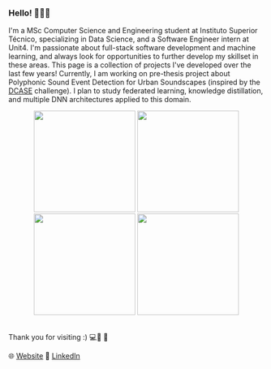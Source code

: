 ### Hello! 👋👋👋

I'm a MSc Computer Science and Engineering student at Instituto Superior Técnico, specializing in Data Science, and a Software Engineer intern at Unit4. I'm passionate about full-stack software development and machine learning, and always look for opportunities to further develop my skillset in these areas. This page is a collection of projects I've developed over the last few years! 
Currently, I am working on pre-thesis project about Polyphonic Sound Event Detection for Urban Soundscapes (inspired by the [DCASE](https://dcase.community/)  challenge). I plan to study federated learning, knowledge distillation, and multiple DNN architectures applied to this domain.

<p align="center">
  <img src="https://github.com/alvaroqsaldanha/alvaroqsaldanha/blob/main/giphy.gif" width="200" height="200"/>
  <img src="https://github.com/alvaroqsaldanha/alvaroqsaldanha/blob/main/giphy.gif" width="200" height="200"/>
  <img src="https://github.com/alvaroqsaldanha/alvaroqsaldanha/blob/main/giphy.gif" width="200" height="200"/>
  <img src="https://github.com/alvaroqsaldanha/alvaroqsaldanha/blob/main/giphy.gif" width="200" height="200"/>
</p>

<br>
Thank you for visiting :) 💻🔋 🗾 

🌐 [Website](https://www.alvarosaldanha.dev/) 👥 [LinkedIn](https://www.linkedin.com/in/%C3%A1lvaro-saldanha-b39990207/)

